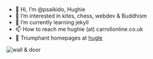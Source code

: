 - 👋 Hi, I’m @psaikido, Hughie
- 👀 I’m interested in kites, chess, webdev & Buddhism
- 🌱 I’m currently learning jekyll
- 📫 How to reach me hughie (at) carrollonline.co.uk
- 🌄 Triumphant homepages at [hugle](https://hugle.co.uk/)

![wall & door](https://hugle.co.uk/assets/images/bio/h-wall-door.jpg)
